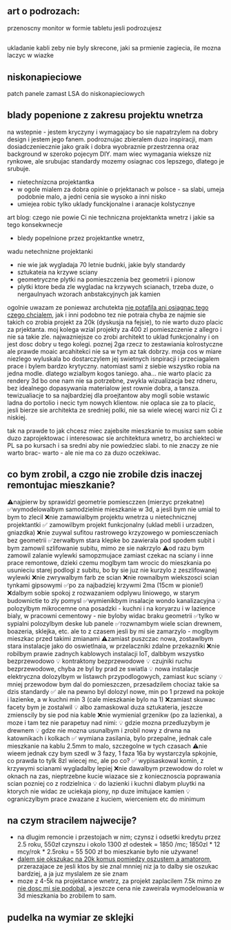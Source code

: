 
## art o podrozach:
przenoscny monitor w formie tabletu jesli podrozujesz

##
ukladanie kabli
zeby nie byly skrecone, jaki sa prmienie zagiecia, ile mozna laczyc w wiazke

## niskonapieciowe
patch panele zamast LSA do niskonapieciowych

## blady popenione z zakresu projektu wnetrza
na wstepnie - jestem kryczyny i wymagajacy bo sie napatrzylem na dobry design i jestem jego fanem. podroznujac zbieralem duzo inspiracji, mam dosiadczeniecznie jako graik i dobra wyobraznie przestrzenna oraz background w szeroko pojecym DIY. mam wiec wymagania wieksze niz rynkowe, ale srubujac standardy mozemy osiagnac cos lepszego, dlatego je srubuje.

- nietechnizcna projektantka
- w ogole mialem za dobra opinie o prjektanach w polsce - sa slabi, umeja podobnie malo, a jedni cenia sie wysoko a inni nisko
- umiejea robic tylko uklady funckjonalne i aranacje kolstycznye

art blog: czego nie powie Ci nie techniczna projektankta wnetrz i jakie sa tego konsekwnecje
- bledy popelnione przez projektantke wnetrz,

wadu netechnizne projektanki
- nie wie jak wygladaja 70 letnie budnki, jakie byly standardy
- sztukateia na krzywe sciany
- geometryczne plytki na pomieszczenia bez geometrii i pionow
- plytki ktore beda zle wygladac na krzywych scianach, trzeba duze, o nergaulnyach wzorach anbstakcyjnych jak kamien

ogolnie uwazam ze poniewaz archutekta [nie potafila ani osiagnac tego czego chcialem](), jak i inni podobno tez nie potraia chyba ze najmie sie takich co zrobia projekt za 20k (dyskusja na fejsie), to nie warto duzo placic za prjektanta. moj kolega wzial projekty za 400 zl pomieszczenie z allegro i nie sa takie zle. najwazniejsze co zrobi architekt to uklad funkcjonalny i on jest dosc dobry u tego kolegi. poznej 2ga rzecz to zestawiania kolrostyczne ale prawde moaic arcahitekci nie sa w tym az tak dobrzy. moja cos w miare niezlego wyluskala bo dostarczylem jej swietnych isnpiracji i przeciagalem prace i bylem bardzo krytyczny. natomiast sami z siebie wszystko robia na jedna modle. dlatego wzialbym kogos taniego. aha... nie warto placic za rendery 3d bo one nam nie sa potrzebne, zwykla wizualizacja bez rdneru, bez idealnego dopasywania materialow jest rownie dobra, a tansza. tewizualiacje to sa najbardziej dla proejtantow aby mogli sobie wstawic ladna do portolio i necic tym nowych klientow. nie oplaca sie za to placic, jesli bierze sie architekta ze sredniej polki, nie sa wiele wiecej warci niz Ci z niskiej.

tak na prawde to jak chcesz miec zajebsite mieszkanie to musisz sam sobie duzo zaprojektowac i interesowac sie architektura wnetrz, bo archiekteci w PL sa po kursach i sa sredni aby nie powiedziec slabi. to nie znaczy ze nie warto brac- warto - ale nie ma co za duzo oczekiwac.

## co bym zrobil, a czgo nie zrobile dzis inaczej remontujac mieszkanie?
⚠️najpierw by sprawidzl geometrie pomiesczzen (mierzyc przekatne)
✅wymodelowalbym samodzielnie mieszkanie w 3d, a jesli bym nie umial to bym to zlecil
❌nie zamawialbym projektu wnetrza u nietechnicznej projektantki
✅ zamowilbym projekt funkcjonalny (uklad mebli i urzadzen, gniazdka)
❌nie zuywal sufitou rastrowego krzyzowego w pomiesczeniach bez geometrii
✅zerwałbym stara klepke bo zawierala pod spodem subit i bym zamowil szlifowanie subitu, mimo ze sie nakrzylo
⚠️od razu bym zamowil zalanie wylewki samopzmujace zamiast czekac na sciany i inne prace remontowe, dzieki czemu moglbym tam wrocic do mieszkania po usunieciu starej podlogi z subitu, bo by sie juz nie kurzylo z zeszlifowanej wylewki
❌nie zwrywalbym farb ze scian
❌nie rownalbym wiekszosci scian tynkami gipsowymi
✅po za najbadziej krzywmi 2ma (15cm w pionie!)
❌dalbym sobie spokoj z rozwazaniem odplywu liniowego, w starym budownictie to zly pomysl
✅wymienikbym insalacje wondo kanalizacyjna
💡 polozylbym mikrocemne ona posadzki - kuchni i na koryarzu i w lazience bialy, w pracowni cementowy - nie byloby widac braku geometrii
✅tylko w sypialni polozylbym deske lub panele
✅rozwnambym wiele scian drewnem, boazeria, sklejka, etc. ale to z czasem jesli by mi sie zamarzylo - moglbym mieszkac przed takimi zmianami
⚠️zamiast puszczac nowa, zostawlbym stara instalacje jako do oswietlnaia, w przelaczniki zdalne przekazniki
❌nie robilbym prawie zadnych kablowych instalacji IoT, dalbbym wszystko bezprzewodowo
  💡 kontraktony bezprzewodowe
  💡 czujniki ruchu bezprzewodowe, chyba ze byl by prad ze swiatla
💡 nowa instalacje elektryczna dolozylbym w listawch przypodlogowych, zamiast kuc sciany
💡 mniej przewodow bym dal do pomieszczen, przesadzilem chociaz takie sa dzis standardy
  ✅ ale na pewno byl dolozyl nowe, min po 1 przewd na pokoje i lazienke, a w kuchni min 3 (cale mieszkanie bylo na 1)
❌zamiast skuwac facety bym je zostalwil
  💡 albo zamaskowal duza sztukateria, jeszcze zmienscily by sie pod nia kable
❌nie wymienial grzenikw (po za lazienka), a moze i tam tez nie
  parapetuy nad nimi:
  💡 gdzie mozna przedluzybym je drewnem
  💡 gdze nie mozna usunalbym i zrobil nowy z drwna na katownikach i kolkach
✅ wymiana zasilania, bylo przepalne, jednak cale mieszkanie na kablu 2.5mm to malo, szczegolne w tych czasach
⚠️nie wieem jednak czy bym szedl w 3 fazy, 1 faza 16a by wystarczyla spkojnie, co prawda to tylk 8zl wiecej mc, ale po co?
✅ wypisaskowal komin, z krzywymi scianami wygladalby lepiej
❌nie dawalbym przewodow do rolet w oknach na zas, nieptrzebne kucie wiazace sie z koniecznoscia poprawania scian pozniej
co z rodzielnica
💡 do lazienki i kuchni dlabym pluytki na ktorych nie widac ze uciekaja piony, np duze imitujace kamien
💡 ograniczylbym prace zwazane z kuciem, wierceniem etc do minimum

## na czym stracilem najwecije?
- na dlugim remoncie i przestojach w nim; czynsz i odsetki kredytu przez 2.5 roku, 550zł czynszu i okolo 1300 zł odestek = 1850 /mc; 1850zl * 12 mcy/rok * 2.5roku = 55 500 zł bo mieszkanie było nie używane!
- [dalem sie okszukac na 20k komus pomiedzy oszustem a amatorom](), przerazajace ze jesli ktos by sie znal mnniej niz ja to dalby sie oszukac bardziej, a ja juz myslalem ze sie znam
- moze z 4-5k na projektance wnetrz, za projekt zaplacilem 7.5k mimo ze [nie dosc mi sie podobal](), a jeszcze cena nie zaweirala wymodelowania w 3d mieszkania bo zrobilem to sam.

## pudelka na wymiar ze sklejki

##

